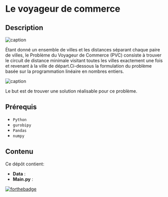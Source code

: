 # Le voyageur de commerce

## Description

![caption](https://raw.githubusercontent.com/diego-vicente/som-tsp/master/diagrams/uruguay.gif)

Étant donné un ensemble de villes et les distances séparant chaque paire de villes, le Problème duVoyageur de Commerce (PVC) consiste à trouver le circuit de distance minimale visitant toutes lesvilles exactement une fois et revenant à la ville de départ.Ci-dessous la formulation du problème basée sur la programmation linéaire en nombres entiers.

![caption](https://i0.wp.com/ecmiindmath.org/wp-content/uploads/2015/04/rest2.png?ssl=1)

Le but est de trouver une solution réalisable pour ce problème.

## Prérequis

- `Python `
- `gurobipy `
- `Pandas`
- `numpy `

## Contenu

Ce dépôt contient:
* **Data** :
* **Main.py** :

[![forthebadge](http://forthebadge.com/images/badges/built-with-love.svg)](http://forthebadge.com) 
